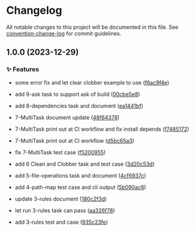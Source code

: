 # Changelog

All notable changes to this project will be documented in this file. See [convention-change-log](https://github.com/convention-change/convention-change-log) for commit guidelines.

## 1.0.0 (2023-12-29)

### ✨ Features

* some error fix and let clear clobber example to use ([f6ac9f4e](https://github.com/sinlov/rakefile-playground/commit/f6ac9f4e10152c8333754e67b7789047ce188a26))

* add 9-ask task to support ask of build ([00cbe5e8](https://github.com/sinlov/rakefile-playground/commit/00cbe5e80253e773ee31a8459b729962ad433348))

* add 8-dependencies task and document ([ea1441bf](https://github.com/sinlov/rakefile-playground/commit/ea1441bf287ee233f7dd6523fe0b05edb3b2409a))

* 7-MultiTask document update ([48f64378](https://github.com/sinlov/rakefile-playground/commit/48f643780916848aecb2dfdb3a9d81cbce31941a))

* 7-MultiTask print out at CI workflow and fix install depends ([f7485172](https://github.com/sinlov/rakefile-playground/commit/f7485172a043481d4ca26266baade4b3f2bec701))

* 7-MultiTask print out at CI workflow ([d5bc65a3](https://github.com/sinlov/rakefile-playground/commit/d5bc65a360c53d4c0b42f69617fb9781058ada91))

* fix 7-MultiTask test case ([f5200955](https://github.com/sinlov/rakefile-playground/commit/f5200955a51b47c1e699f6388b9026afb7bd33ca))

* add 6 Clean and Clobber task and test case ([3d20c53d](https://github.com/sinlov/rakefile-playground/commit/3d20c53daa2b9ad778f416233402e1aecbc465d7))

* add 5-file-operations task and document ([4cf6937c](https://github.com/sinlov/rakefile-playground/commit/4cf6937c4b3f03f70d1077df2d6289441df8e707))

* add 4-path-map test case and cli output ([5b090ac6](https://github.com/sinlov/rakefile-playground/commit/5b090ac6fd21ebab33c26026bafa8d3c83b179e9))

* update 3-rules document ([180c2f3d](https://github.com/sinlov/rakefile-playground/commit/180c2f3d4c39908f144a486ebc26e2a09bd8a7da))

* let run 3-rules task can pass ([aa326f78](https://github.com/sinlov/rakefile-playground/commit/aa326f78e625f36ee55c0e3ad905f8c65c6c3baa))

* add 3-rules test and case ([935c23fe](https://github.com/sinlov/rakefile-playground/commit/935c23fe2457ecc61bfe63aa0254a345b3a68c9f))
